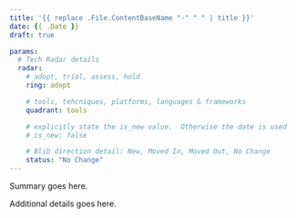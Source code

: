 ```yaml
---
title: '{{ replace .File.ContentBaseName "-" " " | title }}'
date: {{ .Date }}
draft: true

params:
  # Tech Radar details
  radar:
    # adopt, trial, assess, hold
    ring: adopt

    # tools, tehcniques, platforms, languages & frameworks
    quadrant: tools

    # explicitly state the is_new value.  Otherwise the date is used
    # is_new: false

    # Blib direction detail: New, Moved In, Moved Out, No Change
    status: "No Change"
---
```


Summary goes here.

<!--more-->

Additional details goes here.
